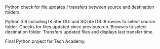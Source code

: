 Python check for file updates / transfers between source and destination folders.

Python 3.6 including tKinter GUI and SQLite DB. Browses to select source folder. Checks for files updated since previous run. Browses to select destination folder. Transfers updated files and displays last transfer time.

Final Python project for Tech Academy.
